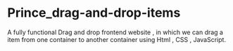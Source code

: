 # Prince_drag-and-drop-items
A fully functional Drag and drop frontend website , in which we can drag a item from one container to another container using Html , CSS , JavaScript.

